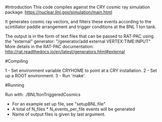 #Introduction
This code compiles against the CRY cosmic ray simulation package:
https://nuclear.llnl.gov/simulation/main.html

It generates cosmic ray vectors, and filters these events according
to the scintillator paddle arrangement and trigger conditions at the
BNL 1 ton tank.

The output is in the form of text files that can be passed to
RAT-PAC using the "external" generator:
"/generator/add external VERTEX:TIME:INPUT"
More details in the RAT-PAC documentation:
http://rat.readthedocs.io/en/latest/generators.html#external


#Compiling

1 - Set environment variable CRYHOME to point at a CRY installation.
2 - Set up a ROOT environment.
3 - Run 'make'.

#Running

Run with:
./BNL1tonTriggeredCosmics <setup file name> <N files> <N events per file> <Output file base name>

 - For an example set up file, see "setupBNL.file"
 - A total of N_files * N_events_per_file events will be generated
 - Name of output files is given by last argument.
